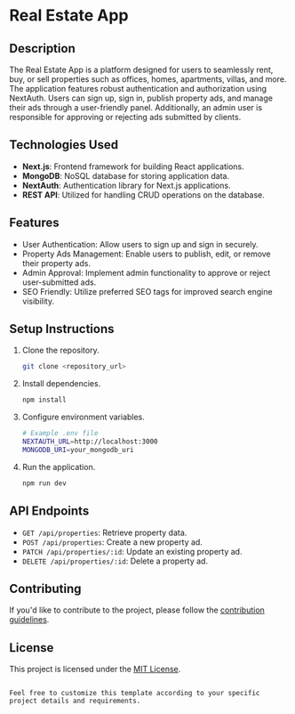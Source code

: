 # Real Estate App

## Description

The Real Estate App is a platform designed for users to seamlessly rent, buy, or sell properties such as offices, homes, apartments, villas, and more. The application features robust authentication and authorization using NextAuth. Users can sign up, sign in, publish property ads, and manage their ads through a user-friendly panel. Additionally, an admin user is responsible for approving or rejecting ads submitted by clients.

## Technologies Used

- **Next.js**: Frontend framework for building React applications.
- **MongoDB**: NoSQL database for storing application data.
- **NextAuth**: Authentication library for Next.js applications.
- **REST API**: Utilized for handling CRUD operations on the database.

## Features

- User Authentication: Allow users to sign up and sign in securely.
- Property Ads Management: Enable users to publish, edit, or remove their property ads.
- Admin Approval: Implement admin functionality to approve or reject user-submitted ads.
- SEO Friendly: Utilize preferred SEO tags for improved search engine visibility.

## Setup Instructions

1. Clone the repository.
   ```bash
   git clone <repository_url>
   ```

2. Install dependencies.
   ```bash
   npm install
   ```

3. Configure environment variables.
   ```bash
   # Example .env file
   NEXTAUTH_URL=http://localhost:3000
   MONGODB_URI=your_mongodb_uri
   ```

4. Run the application.
   ```bash
   npm run dev
   ```

## API Endpoints

- `GET /api/properties`: Retrieve property data.
- `POST /api/properties`: Create a new property ad.
- `PATCH /api/properties/:id`: Update an existing property ad.
- `DELETE /api/properties/:id`: Delete a property ad.

## Contributing

If you'd like to contribute to the project, please follow the [contribution guidelines](CONTRIBUTING.md).

## License

This project is licensed under the [MIT License](LICENSE).
```

Feel free to customize this template according to your specific project details and requirements.
